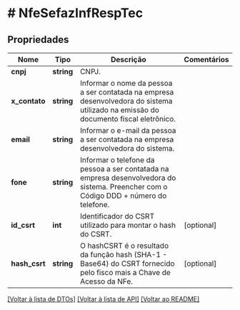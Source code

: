 # # NfeSefazInfRespTec

## Propriedades

Nome | Tipo | Descrição | Comentários
------------ | ------------- | ------------- | -------------
**cnpj** | **string** | CNPJ. |
**x_contato** | **string** | Informar o nome da pessoa a ser contatada na empresa desenvolvedora do sistema utilizado na emissão do documento fiscal eletrônico. |
**email** | **string** | Informar o e-mail da pessoa a ser contatada na empresa desenvolvedora do sistema. |
**fone** | **string** | Informar o telefone da pessoa a ser contatada na empresa desenvolvedora do sistema. Preencher com o Código DDD + número do telefone. |
**id_csrt** | **int** | Identificador do CSRT utilizado para montar o hash do CSRT. | [optional]
**hash_csrt** | **string** | O hashCSRT é o resultado da função hash (SHA-1 - Base64) do CSRT fornecido pelo fisco mais a Chave de Acesso da NFe. | [optional]

[[Voltar à lista de DTOs]](../../README.md#models) [[Voltar à lista de API]](../../README.md#endpoints) [[Voltar ao README]](../../README.md)
